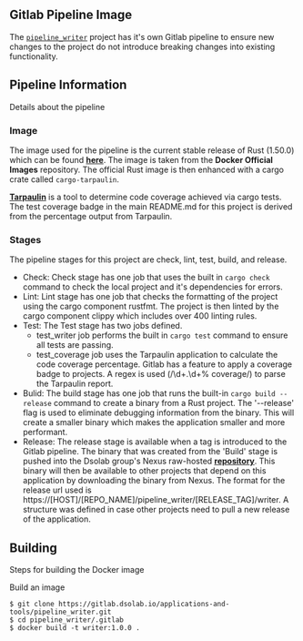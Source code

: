 ## Gitlab Pipeline Image

The
[`pipeline_writer`](https://gitlab.dsolab.io/applications-and-tools/pipeline_writer)
project  has it's own Gitlab pipeline to ensure new changes to the project do
not introduce breaking changes into existing functionality.

## Pipeline Information

Details about the pipeline

### Image
The image used for the pipeline is the current stable release of Rust (1.50.0)
which can be found **[here](https://hub.docker.com/_/rust)**. The image is taken
from the **Docker Official Images** repository. The official Rust image is then
enhanced with a cargo crate called `cargo-tarpaulin`. 

**[Tarpaulin](https://crates.io/crates/cargo-tarpaulin)** is a tool to determine code coverage achieved via cargo tests. The test coverage badge in the main README.md for this project is derived from the percentage output from Tarpaulin.

### Stages
The pipeline stages for this project are check, lint, test, build, and release.

* Check: Check stage has one job that uses the built in `cargo check` command to check the local
    project and it's dependencies for errors. 
* Lint: Lint stage has one job that checks the formatting of the project using
    the cargo component rustfmt. The project is then linted by the cargo
    component clippy which includes over 400 linting rules.
* Test: The Test stage has two jobs defined. 
  - test_writer job performs the built in `cargo test` command to ensure all
      tests are passing. 
  - test_coverage job uses the Tarpaulin application to calculate the code
      coverage percentage. Gitlab has a feature to apply a coverage badge to
      projects. A regex is used (/\d+.\d+% coverage/) to parse the Tarpaulin
      report. 
* Bulid: The build stage has one job that runs the built-in `cargo build
    --release` command to create a binary from a Rust project. The '--release'
    flag is used to eliminate debugging information from the binary. This will
    create a smaller binary which makes the application smaller and more
    performant. 
* Release: The release stage is available when a tag is introduced to the Gitlab
    pipeline. The binary that was created from the 'Build' stage is pushed into
    the Dsolab group's Nexus raw-hosted **[repository](https://rep.dsolab.io)**. This binary will then be
    available to other projects that depend on this application by downloading
    the binary from Nexus. The format for the release url used is
    https://[HOST]/[REPO_NAME]/pipeline_writer/[RELEASE_TAG]/writer.
    A structure was defined in case other projects need to pull
    a new release of the application. 

## Building
Steps for building the Docker image 

Build an image
```
$ git clone https://gitlab.dsolab.io/applications-and-tools/pipeline_writer.git
$ cd pipeline_writer/.gitlab
$ docker build -t writer:1.0.0 .
```

